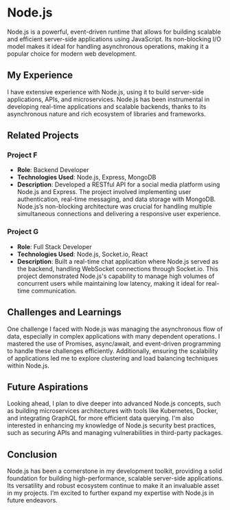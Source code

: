 # Node.js

Node.js is a powerful, event-driven runtime that allows for building scalable and efficient server-side applications using JavaScript. Its non-blocking I/O model makes it ideal for handling asynchronous operations, making it a popular choice for modern web development.

## My Experience

I have extensive experience with Node.js, using it to build server-side applications, APIs, and microservices. Node.js has been instrumental in developing real-time applications and scalable backends, thanks to its asynchronous nature and rich ecosystem of libraries and frameworks.

## Related Projects

### Project F
- **Role**: Backend Developer
- **Technologies Used**: Node.js, Express, MongoDB
- **Description**: Developed a RESTful API for a social media platform using Node.js and Express. The project involved implementing user authentication, real-time messaging, and data storage with MongoDB. Node.js’s non-blocking architecture was crucial for handling multiple simultaneous connections and delivering a responsive user experience.

### Project G
- **Role**: Full Stack Developer
- **Technologies Used**: Node.js, Socket.io, React
- **Description**: Built a real-time chat application where Node.js served as the backend, handling WebSocket connections through Socket.io. This project demonstrated Node.js's capability to manage high volumes of concurrent users while maintaining low latency, making it ideal for real-time communication.

## Challenges and Learnings

One challenge I faced with Node.js was managing the asynchronous flow of data, especially in complex applications with many dependent operations. I mastered the use of Promises, async/await, and event-driven programming to handle these challenges efficiently. Additionally, ensuring the scalability of applications led me to explore clustering and load balancing techniques within Node.js.

## Future Aspirations

Looking ahead, I plan to dive deeper into advanced Node.js concepts, such as building microservices architectures with tools like Kubernetes, Docker, and integrating GraphQL for more efficient data querying. I'm also interested in enhancing my knowledge of Node.js security best practices, such as securing APIs and managing vulnerabilities in third-party packages.

## Conclusion

Node.js has been a cornerstone in my development toolkit, providing a solid foundation for building high-performance, scalable server-side applications. Its versatility and robust ecosystem continue to make it an invaluable asset in my projects. I’m excited to further expand my expertise with Node.js in future endeavors.
